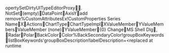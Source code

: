 operty SetDirty UITypeEditorProxy     .  N o t S e t  ( e m p t y )  D a t a P o i n t  A x i s Y  a d d  r e m o v e  %C u s t o m A t t r i b u t e s E x  !C u s t o m P r o p e r t i e s  S e r i e s  	N a m e  X  A c t i o n s  C h a r t T y p e  C h a r t T y p e I m p l  X V a l u e M e m b e r  Y V a l u e M e m b e r s  V a l u e M e m b e r  ( n o n e )  Y V a l u e M e m b e r  { 0 }   C h a n g e  M S   S h e l l   D l g  ,    R a d a r  P o l a r  B a c k C o l o r  C o l o r  %B a c k S e c o n d a r y C o l o r  !g r o u p B o x K e y w o r d s  l i s t B o x K e y w o r d s  'g r o u p B o x D e s c r i p t i o n  !l a b e l D e s c r i p t i o n  +< r e p l a c e d   a t   r u n t i m e 